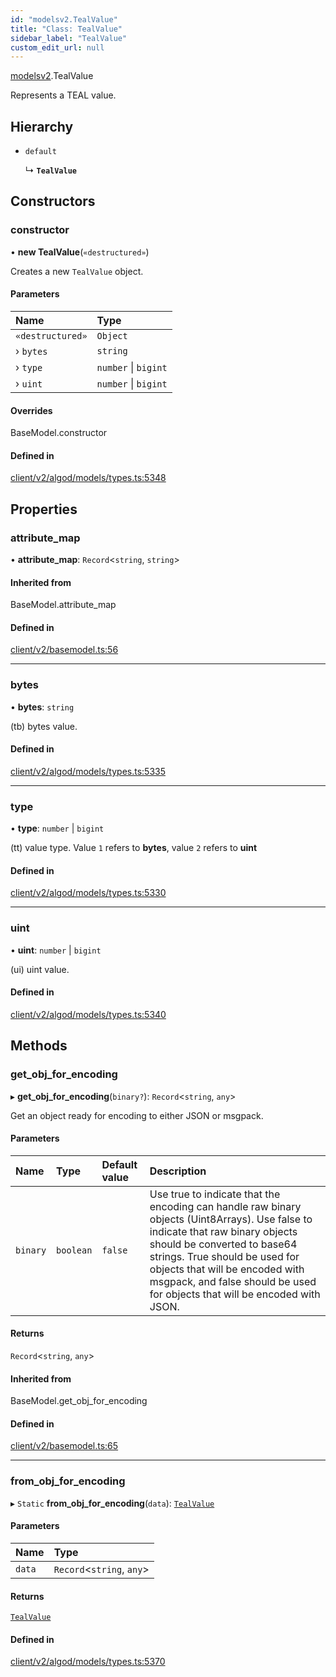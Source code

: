 ```yaml
---
id: "modelsv2.TealValue"
title: "Class: TealValue"
sidebar_label: "TealValue"
custom_edit_url: null
---
```


[modelsv2](../namespaces/modelsv2.md).TealValue

Represents a TEAL value.

## Hierarchy

- `default`

  ↳ **`TealValue`**

## Constructors

### constructor

• **new TealValue**(`«destructured»`)

Creates a new `TealValue` object.

#### Parameters

| Name | Type |
| :------ | :------ |
| `«destructured»` | `Object` |
| › `bytes` | `string` |
| › `type` | `number` \| `bigint` |
| › `uint` | `number` \| `bigint` |

#### Overrides

BaseModel.constructor

#### Defined in

[client/v2/algod/models/types.ts:5348](https://github.com/joe-p/js-algorand-sdk/blob/6a3021f/src/client/v2/algod/models/types.ts#L5348)

## Properties

### attribute\_map

• **attribute\_map**: `Record`<`string`, `string`\>

#### Inherited from

BaseModel.attribute\_map

#### Defined in

[client/v2/basemodel.ts:56](https://github.com/joe-p/js-algorand-sdk/blob/6a3021f/src/client/v2/basemodel.ts#L56)

___

### bytes

• **bytes**: `string`

(tb) bytes value.

#### Defined in

[client/v2/algod/models/types.ts:5335](https://github.com/joe-p/js-algorand-sdk/blob/6a3021f/src/client/v2/algod/models/types.ts#L5335)

___

### type

• **type**: `number` \| `bigint`

(tt) value type. Value `1` refers to **bytes**, value `2` refers to **uint**

#### Defined in

[client/v2/algod/models/types.ts:5330](https://github.com/joe-p/js-algorand-sdk/blob/6a3021f/src/client/v2/algod/models/types.ts#L5330)

___

### uint

• **uint**: `number` \| `bigint`

(ui) uint value.

#### Defined in

[client/v2/algod/models/types.ts:5340](https://github.com/joe-p/js-algorand-sdk/blob/6a3021f/src/client/v2/algod/models/types.ts#L5340)

## Methods

### get\_obj\_for\_encoding

▸ **get_obj_for_encoding**(`binary?`): `Record`<`string`, `any`\>

Get an object ready for encoding to either JSON or msgpack.

#### Parameters

| Name | Type | Default value | Description |
| :------ | :------ | :------ | :------ |
| `binary` | `boolean` | `false` | Use true to indicate that the encoding can handle raw binary objects (Uint8Arrays). Use false to indicate that raw binary objects should be converted to base64 strings. True should be used for objects that will be encoded with msgpack, and false should be used for objects that will be encoded with JSON. |

#### Returns

`Record`<`string`, `any`\>

#### Inherited from

BaseModel.get\_obj\_for\_encoding

#### Defined in

[client/v2/basemodel.ts:65](https://github.com/joe-p/js-algorand-sdk/blob/6a3021f/src/client/v2/basemodel.ts#L65)

___

### from\_obj\_for\_encoding

▸ `Static` **from_obj_for_encoding**(`data`): [`TealValue`](modelsv2.TealValue.md)

#### Parameters

| Name | Type |
| :------ | :------ |
| `data` | `Record`<`string`, `any`\> |

#### Returns

[`TealValue`](modelsv2.TealValue.md)

#### Defined in

[client/v2/algod/models/types.ts:5370](https://github.com/joe-p/js-algorand-sdk/blob/6a3021f/src/client/v2/algod/models/types.ts#L5370)
